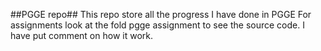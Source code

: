 ##PGGE repo##
This repo store all the progress I have done in PGGE
For assignments look at the fold pgge assignment to see the source code. I have put comment on how it work.

